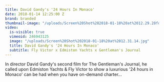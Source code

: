 ```yaml
---
title: David Gandy's '24 Hours In Monaco'
date: 2018-01-14 12:25:00 Z
brand: branded
thumbnail-image: "/uploads/Screen%20Shot%202018-01-18%20at%2012.29.28fdsd.jpg"
video:
  is-visible: true
  vimeoid: 246943125
  image: "/uploads/Screen%20Shot%202018-01-18%20at%2012.31.14.jpg"
  title: David Gandy's '24 Hours In Monaco'
  subtitle: Fly Victor x Edmiston Yachts x Gentleman's Journal
---
```


In director David Gandy's second film for The Gentleman's Journal, he called upon Edmiston Yachts & Fly Victor to show a luxurious '24 hours in Monaco' can be had when you have on-demand charter...


